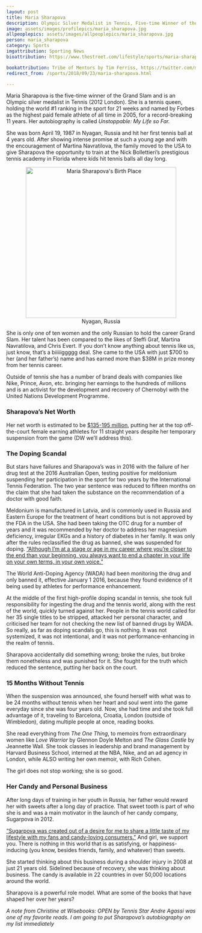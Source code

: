 ```yaml
---
layout: post
title: Maria Sharapova
description: Olympic Silver Medalist in Tennis, Five-time Winner of the Grand Slam
image: assets/images/profilepics/maria_sharapova.jpg
allpeoplepics: assets/images/allpeoplepics/maria_sharapova.jpg
person: maria_sharapova
category: Sports
imgattribution: Sporting News
bioattribution: https://www.thestreet.com/lifestyle/sports/maria-sharapova-net-worth-14692594, https://www.theguardian.com/sport/2017/mar/29/maria-sharapova-tennis-fought-for-truth-doping-ban, https://www.businesswire.com/news/home/20180801005243/en/Hudson-Group-Announces-Exclusive-Agreement-Maria-Sharapova%E2%80%99s, http://www.mariasharapova.com/bio/, https://en.wikipedia.org/wiki/Maria_Sharapova https://www.vogue.com/article/maria-sharapova-meldonium-suspension-returns-to-tennis 

bookattribution: Tribe of Mentors by Tim Ferriss, https://twitter.com/mariasharapova/status/643645008470372353?lang=en 
redirect_from: /sports/2018/09/23/maria-sharapova.html

---
```


Maria Sharapova is the five-time winner of the Grand Slam and is an Olympic silver medalist in Tennis (2012 London). She is a tennis queen, holding the world #1 ranking in the sport for 21 weeks and named by Forbes as the highest paid female athlete of all time in 2005, for a record-breaking 11 years. Her autobiography is called <i>Unstoppable: My Life so Far.</i>

She was born April 19, 1987 in Nyagan, Russia and hit her first tennis ball at 4 years old. After showing intense promise at such a young age and with the encouragement of Martina Navratilova, the family moved to the USA to give Sharapova the opportunity to train at the Nick Bollettieri’s prestigious tennis academy in Florida where kids hit tennis balls all day long. 

<p style="text-align: center;"><img src="{{site.baseurl}}/assets/images/maria_s.jpg" style="height: 400px; display: flex; margin: 0 auto;" alt="Maria Sharapova's Birth Place"/>Nyagan, Russia</p>

She is only one of ten women and the only Russian to hold the career Grand Slam. Her talent has been compared to the likes of Steffi Graf, Martina Navratilova, and Chris Evert. If you don’t know anything about tennis like us, just know, that’s a biiiiiggggg deal. She came to the USA with just $700 to her (and her father’s) name and has earned more than $38M in prize money from her tennis career. 

Outside of tennis she has a number of brand deals with companies like Nike, Prince, Avon, etc. bringing her earnings to the hundreds of millions and is an activist for the development and recovery of Chernobyl with the United Nations Development Programme.

<h3>Sharapova’s Net Worth</h3>
Her net worth is estimated to be <a href="https://www.thestreet.com/lifestyle/sports/maria-sharapova-net-worth-14692594">$135-195 million</a>, putting her at the top off-the-court female earning athletes for 11 straight years despite her temporary suspension from the game (DW we’ll address this).

<h3>The Doping Scandal</h3>
But stars have failures and Sharapova’s was in 2016 with the failure of her drug test at the 2016 Australian Open, testing positive for meldonium suspending her participation in the sport for two years by the International Tennis Federation. The two year sentence was reduced to fifteen months on the claim that she had taken the substance on the recommendation of a doctor with good faith. 

Meldonium is manufactured in Latvia, and is commonly used in Russia and Eastern Europe for the treatment of heart conditions but is not approved by the FDA in the USA. She had been taking the OTC drug for a number of years and it was recommended by her doctor to address her magnesium deficiency, irregular EKGs and a history of diabetes in her family. It was only after the rules reclassified the drug as banned, she was suspended for doping. <a href="https://www.theguardian.com/sport/2017/mar/29/maria-sharapova-tennis-fought-for-truth-doping-ban">“Although I’m at a stage or age in my career where you’re closer to the end than your beginning, you always want to end a chapter in your life on your own terms, in your own voice.”</a>

The World Anti-Doping Agency (WADA) had been monitoring the drug and only banned it, effective January 1 2016, because they found evidence of it being used by athletes for performance enhancement. 

At the middle of the first high-profile doping scandal in tennis, she took full responsibility for ingesting the drug and the tennis world, along with the rest of the world, quickly turned against her. People in the tennis world called for her 35 single titles to be stripped, attacked her personal character, and criticised her team for not checking the new list of banned drugs by WADA. So really, as far as doping scandals go, this is nothing. It was not systemized, it was not intentional, and it was not performance-enhancing in the realm of tennis.

Sharapova accidentally did something wrong; broke the rules, but broke them nonetheless and was punished for it. She fought for the truth which reduced the sentence, putting her back on the court. 

<h3>15 Months Without Tennis</h3>
When the suspension was announced, she found herself with what was to be 24 months without tennis when her heart and soul went into the game everyday since she was four years old. Now, she had time and she took full advantage of it, traveling to Barcelona, Croatia, London (outside of Wimbledon), dating multiple people at once, reading books.

She read everything from <i>The One Thing</i>, to memoirs from extraordinary women like <i>Love Warrior</i> by Glennon Doyle Melton and <i>The Glass Castle</i> by Jeannette Wall. She took classes in leadership and brand management by Harvard Business School, interned at the NBA, Nike, and an ad agency in London, while ALSO writing her own memoir, with Rich Cohen. 

The girl does not stop working; she is so good. 

<h3>Her Candy and Personal Business</h3>
After long days of training in her youth in Russia, her father would reward her with sweets after a long day of practice. That sweet tooth is part of who she is and was a main motivator in the launch of her candy company, Sugarpova in 2012. 

<a href="https://www.businesswire.com/news/home/20180801005243/en/Hudson-Group-Announces-Exclusive-Agreement-Maria-Sharapova%E2%80%99s">“Sugarpova was created out of a desire for me to share a little taste of my lifestyle with my fans and candy-loving consumers.”</a> And girl, we support you. There is nothing in this world that is as satisfying, or happiness-inducing (you know, besides friends, family, and whatever) than sweets. 

She started thinking about this business during a shoulder injury in 2008 at just 21 years old. Sidelined because of recovery, she was thinking about business. The candy is available in 22 countries in over 50,000 locations around the world. 

Sharapova is a powerful role model. What are some of the books that have shaped her over her years? 

*A note from Christine at Wisebooks: OPEN by Tennis Star Andre Agassi was one of my favorite reads. I am going to put Sharapova’s autobiography on my list immediately*







